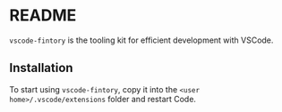 # README

`vscode-fintory` is the tooling kit for efficient development with VSCode.

## Installation

To start using `vscode-fintory`, copy it into the `<user home>/.vscode/extensions` folder and restart Code.
